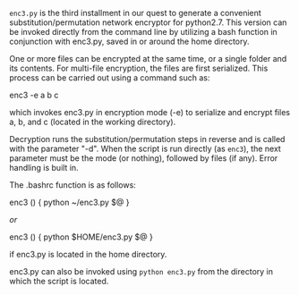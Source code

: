 `enc3.py` is the third installment in our quest to generate a convenient substitution/permutation network encryptor for python2.7. This version can be invoked directly from the command line by utilizing a bash function in conjunction with enc3.py, saved in or around the home directory. 

One or more files can be encrypted at the same time, or a single folder and its contents. For multi-file encryption, the files are first serialized. This process can be carried out using a command such as:

enc3 -e a b c

which invokes enc3.py in encryption mode (-e) to serialize and encrypt files a, b, and c (located in the working directory).  

Decryption runs the substitution/permutation steps in reverse and is called with the parameter "-d". When the script is run directly (as `enc3`), the next parameter must be the mode (or nothing), followed by files (if any). Error handling is built in.

The .bashrc function is as follows:

enc3 () {
	python ~/enc3.py $@
}	

*or*

enc3 () {
	python $HOME/enc3.py $@
}

if enc3.py is located in the home directory. 

enc3.py can also be invoked using `python enc3.py` from the directory in which the script is located. 
